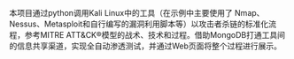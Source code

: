 本项目通过python调用Kali Linux中的工具（在示例中主要使用了 Nmap、Nessus、Metasploit和自行编写的漏洞利用脚本等）以攻击者杀链的标准化流程，参考MITRE ATT&CK®模型的战术、技术和过程。借助MongoDB打通工具间的信息共享渠道，实现全自动渗透测试，并通过Web页面将整个过程进行展示。
